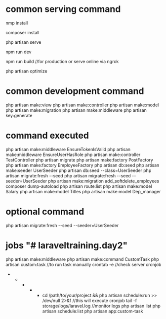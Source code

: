 # common serving command

nmp install

composer install

php artisan serve

npm run dev

npm run build //for production or serve online via ngrok

php artisan optimize


# common development command
php artisan  make:view <view-name>
php artisan make:controller <controller-name>
php artisan make:model <model-name>
php artisan make:migration <migration-name>
php artisan make:middleware <middleware-name>
php artisan key:generate

# command executed
php artisan make:middleware EnsureTokenIsValid
php artisan make:middleware EnsureUserHasRole
php artisan make:controller TestController
php artisan migrate
php artisan make:factory PostFactory
php artisan make:factory EmployeeFactory
php artisan db:seed
php artisan make:seeder UserSeeder
php artisan db:seed --class=UserSeeder
php artisan migrate:fresh --seed
php artisan migrate:fresh --seed --seeder=UserSeeder
php artisan make:migration add_softdelete_employees
composer dump-autoload
php artisan route:list
php artisan make:model Salary
php artisan make:model Titles
php artisan make:model Dep_manager 

# optional command
php artisan migrate:fresh --seed --seeder=UserSeeder


# jobs "# laraveltraining.day2" 
php artisan make:middleware
php artisan make:command CustomTask
php artisan custom:task //to run task manually
crontab -e //check server cronjob
* * * * * cd /path/to/your/project && php artisan schedule:run >> /dev/null 2>&1 //this will execute cronjob
tail -f storage/logs/laravel.log //monitor logs
php artisan list
php artisan schedule:list
php artisan app:custom-task





